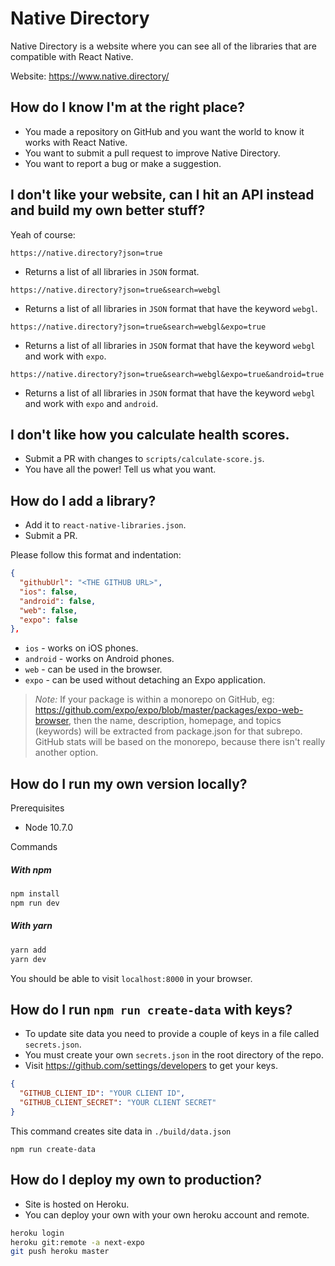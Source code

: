 # Native Directory

Native Directory is a website where you can see all of the libraries that are compatible with React Native.

Website: https://www.native.directory/

## How do I know I'm at the right place?

- You made a repository on GitHub and you want the world to know it works with React Native.
- You want to submit a pull request to improve Native Directory.
- You want to report a bug or make a suggestion.

## I don't like your website, can I hit an API instead and build my own better stuff?

Yeah of course:

`https://native.directory?json=true`
- Returns a list of all libraries in `JSON` format.

`https://native.directory?json=true&search=webgl`
- Returns a list of all libraries in `JSON` format that have the keyword `webgl`.

`https://native.directory?json=true&search=webgl&expo=true`
- Returns a list of all libraries in `JSON` format that have the keyword `webgl` and work with `expo`.

`https://native.directory?json=true&search=webgl&expo=true&android=true`
- Returns a list of all libraries in `JSON` format that have the keyword `webgl` and work with `expo` and `android`.

## I don't like how you calculate health scores.

- Submit a PR with changes to `scripts/calculate-score.js`.
- You have all the power! Tell us what you want.

## How do I add a library?

- Add it to `react-native-libraries.json`.
- Submit a PR.

Please follow this format and indentation:

```json
{
  "githubUrl": "<THE GITHUB URL>",
  "ios": false,
  "android": false,
  "web": false,
  "expo": false
},
```

* `ios` - works on iOS phones.
* `android` - works on Android phones.
* `web` - can be used in the browser.
* `expo` - can be used without detaching an Expo application.

> *Note:* If your package is within a monorepo on GitHub, eg: https://github.com/expo/expo/blob/master/packages/expo-web-browser, then the name, description, homepage, and topics (keywords) will be extracted from package.json for that subrepo. GitHub stats will be based on the monorepo, because there isn't really another option.

## How do I run my own version locally?

Prerequisites

- Node 10.7.0

Commands

##### With npm

```sh
npm install
npm run dev
```

##### With yarn

```sh
yarn add
yarn dev
```

You should be able to visit `localhost:8000` in your browser.

## How do I run `npm run create-data` with keys?

* To update site data you need to provide a couple of keys in a file called `secrets.json`.
* You must create your own `secrets.json` in the root directory of the repo.
* Visit https://github.com/settings/developers to get your keys.

```json
{
  "GITHUB_CLIENT_ID": "YOUR CLIENT ID",
  "GITHUB_CLIENT_SECRET": "YOUR CLIENT SECRET"
}

```

This command creates site data in `./build/data.json`

```
npm run create-data
```

## How do I deploy my own to production?

* Site is hosted on Heroku.
* You can deploy your own with your own heroku account and remote.

```sh
heroku login
heroku git:remote -a next-expo
git push heroku master
```
